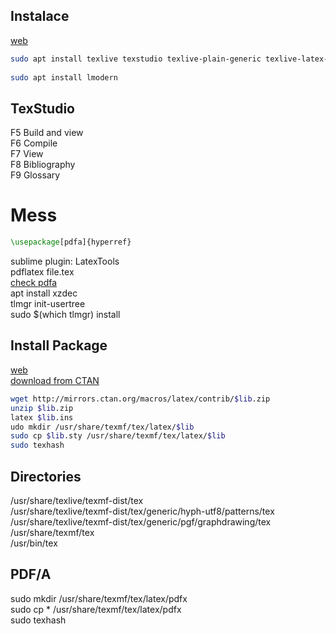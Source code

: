 ## Instalace  
  
[web](https://gist.github.com/ogajduse/ad4db70f9a6d396a133e6fd68f1a1204)  
```sh  
sudo apt install texlive texstudio texlive-plain-generic texlive-latex-extra texlive-lang-czechslovak texlive-lang-greek  
  
sudo apt install lmodern  
```  
## TexStudio  
  
F5 Build and view  
F6 Compile  
F7 View  
F8 Bibliography  
F9 Glossary  
  
# Mess  
```tex  
\usepackage[pdfa]{hyperref}  
```  
sublime plugin: LatexTools  
pdflatex file.tex  
[check pdfa](https://www.pdf-online.com/osa/validate.aspx)  
apt install xzdec  
tlmgr init-usertree  
sudo $(which tlmgr) install <package>  
  
## Install Package  
[web](http://www.hannahdee.eu/blog/?p=835)  
[download from CTAN](http://ctan.org/)  
```sh  
wget http://mirrors.ctan.org/macros/latex/contrib/$lib.zip  
unzip $lib.zip  
latex $lib.ins  
udo mkdir /usr/share/texmf/tex/latex/$lib  
sudo cp $lib.sty /usr/share/texmf/tex/latex/$lib  
sudo texhash  
```  
  
## Directories  
  
/usr/share/texlive/texmf-dist/tex  
/usr/share/texlive/texmf-dist/tex/generic/hyph-utf8/patterns/tex  
/usr/share/texlive/texmf-dist/tex/generic/pgf/graphdrawing/tex  
/usr/share/texmf/tex  
/usr/bin/tex  
  
## PDF/A  
  
sudo mkdir /usr/share/texmf/tex/latex/pdfx  
sudo cp * /usr/share/texmf/tex/latex/pdfx  
sudo texhash  
  
